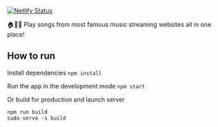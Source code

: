 [![Netlify Status](https://api.netlify.com/api/v1/badges/76811f69-4ecc-4e00-bdb3-0135e00e6304/deploy-status)](https://app.netlify.com/sites/reverent-tesla-beb218/deploys)

🏠🎉🎵
Play songs from most famous music streaming websites all in one place!


## How to run

Install dependencies
`npm install`

Run the app in the development mode
`npm start`

Or build for production and launch server
```
npm run build
sudo serve -s build
```

